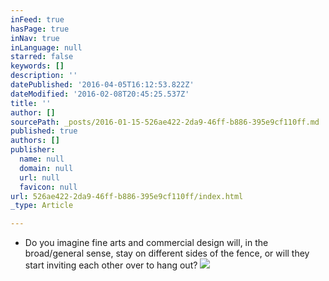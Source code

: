 ```yaml
---
inFeed: true
hasPage: true
inNav: true
inLanguage: null
starred: false
keywords: []
description: ''
datePublished: '2016-04-05T16:12:53.822Z'
dateModified: '2016-02-08T20:45:25.537Z'
title: ''
author: []
sourcePath: _posts/2016-01-15-526ae422-2da9-46ff-b886-395e9cf110ff.md
published: true
authors: []
publisher:
  name: null
  domain: null
  url: null
  favicon: null
url: 526ae422-2da9-46ff-b886-395e9cf110ff/index.html
_type: Article

---
```

* Do you imagine fine arts and commercial design will, in the broad/general sense, stay on different sides of the fence, or will they start inviting each other over to hang out?
![](https://s3-us-west-2.amazonaws.com/the-grid-img/p/ad1184432ffa3c25c27c06a86921d7adcc2d92f1.jpg)